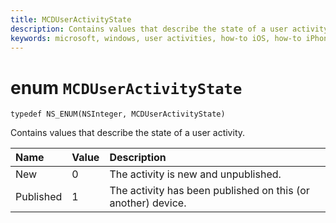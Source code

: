 ```yaml
---
title: MCDUserActivityState
description: Contains values that describe the state of a user activity.
keywords: microsoft, windows, user activities, how-to iOS, how-to iPhone 
---
```


# enum `MCDUserActivityState`

```
typedef NS_ENUM(NSInteger, MCDUserActivityState)
```

Contains values that describe the state of a user activity.

|Name | Value | Description |
|:-- |:-- |:-- |
|  New |0| The activity is new and unpublished.|
| Published |1| The activity has been published on this (or another) device.|